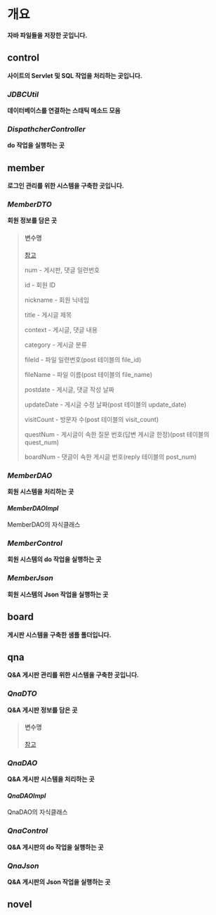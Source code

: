 # 개요
**자바 파일들을 저장한 곳입니다.**

## control
**사이트의 Servlet 및 SQL 작업을 처리하는 곳입니다.**

### *JDBCUtil*
**데이터베이스를 연결하는 스태틱 메소드 모음**

### *DispathcherController*
**do 작업을 실행하는 곳**

## member
**로그인 관리를 위한 시스템을 구축한 곳입니다.**

### *MemberDTO*
**회원 정보를 담은 곳**

> #### 변수명
> [참고](../database)
>
> num - 게시판, 댓글 일련번호
>
> id - 회원 ID
>
> nickname - 회원 닉네임
>
> title - 게시글 제목
>
> context - 게시글, 댓글 내용
>
> category - 게시글 분류
>
> fileId - 파일 일련번호(post 테이블의 file_id)
>
> fileName - 파일 이름(post 테이블의 file_name)
>
> postdate - 게시글, 댓글 작성 날짜
>
> updateDate - 게시글 수정 날짜(post 테이블의 update_date)
>
> visitCount - 방문자 수(post 테이블의 visit_count)
>
> questNum - 게시글이 속한 질문 번호(답변 게시글 한정)(post 테이블의 quest_num)
>
> boardNum - 댓글이 속한 게시글 번호(reply 테이블의 post_num)

### *MemberDAO*
**회원 시스템을 처리하는 곳**

#### *MemberDAOImpl*
MemberDAO의 자식클래스

### *MemberControl*
**회원 시스템의 do 작업을 실행하는 곳**

### *MemberJson*
**회원 시스템의 Json 작업을 실행하는 곳**

## board
**게시판 시스템을 구축한 샘플 폴더입니다.**

## qna
**Q&A 게시판 관리를 위한 시스템을 구축한 곳입니다.**

### *QnaDTO*
**Q&A 게시판 정보를 담은 곳**

> #### 변수명
> [참고](../database)

### *QnaDAO*
**Q&A 게시판 시스템을 처리하는 곳**

#### *QnaDAOImpl*
QnaDAO의 자식클래스

### *QnaControl*
**Q&A 게시판의 do 작업을 실행하는 곳**

### *QnaJson*
**Q&A 게시판의 Json 작업을 실행하는 곳**

## novel

